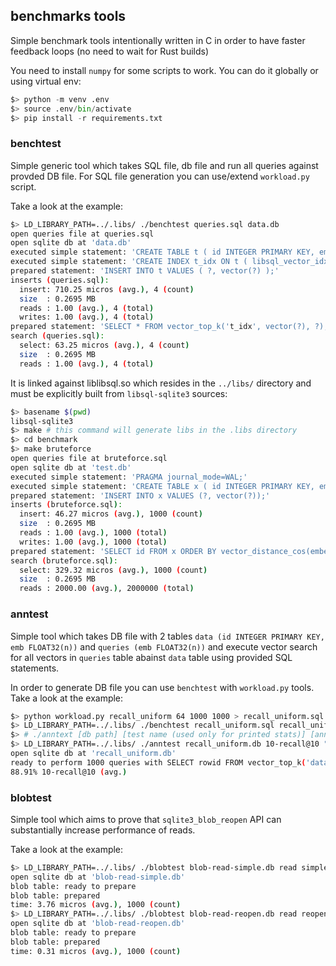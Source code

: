 ## benchmarks tools

Simple benchmark tools intentionally written in C in order to have faster feedback loops (no need to wait for Rust builds)

You need to install `numpy` for some scripts to work. You can do it globally or using virtual env:
```py
$> python -m venv .env
$> source .env/bin/activate
$> pip install -r requirements.txt
```

### benchtest

Simple generic tool which takes SQL file, db file and run all queries against provded DB file. 
For SQL file generation you can use/extend `workload.py` script.

Take a look at the example:
```sh
$> LD_LIBRARY_PATH=../.libs/ ./benchtest queries.sql data.db
open queries file at queries.sql
open sqlite db at 'data.db'
executed simple statement: 'CREATE TABLE t ( id INTEGER PRIMARY KEY, emb FLOAT32(4) );'
executed simple statement: 'CREATE INDEX t_idx ON t ( libsql_vector_idx(emb) );'
prepared statement: 'INSERT INTO t VALUES ( ?, vector(?) );'
inserts (queries.sql):
  insert: 710.25 micros (avg.), 4 (count)
  size  : 0.2695 MB
  reads : 1.00 (avg.), 4 (total)
  writes: 1.00 (avg.), 4 (total)
prepared statement: 'SELECT * FROM vector_top_k('t_idx', vector(?), ?);'
search (queries.sql):
  select: 63.25 micros (avg.), 4 (count)
  size  : 0.2695 MB
  reads : 1.00 (avg.), 4 (total)
```

It is linked against liblibsql.so which resides in the `../libs/` directory and must be explicitly built from `libsql-sqlite3` sources:
```sh
$> basename $(pwd)
libsql-sqlite3
$> make # this command will generate libs in the .libs directory
$> cd benchmark
$> make bruteforce
open queries file at bruteforce.sql
open sqlite db at 'test.db'
executed simple statement: 'PRAGMA journal_mode=WAL;'
executed simple statement: 'CREATE TABLE x ( id INTEGER PRIMARY KEY, embedding FLOAT32(64) );'
prepared statement: 'INSERT INTO x VALUES (?, vector(?));'
inserts (bruteforce.sql):
  insert: 46.27 micros (avg.), 1000 (count)
  size  : 0.2695 MB
  reads : 1.00 (avg.), 1000 (total)
  writes: 1.00 (avg.), 1000 (total)
prepared statement: 'SELECT id FROM x ORDER BY vector_distance_cos(embedding, vector(?)) LIMIT ?;'
search (bruteforce.sql):
  select: 329.32 micros (avg.), 1000 (count)
  size  : 0.2695 MB
  reads : 2000.00 (avg.), 2000000 (total)
```

### anntest

Simple tool which takes DB file with 2 tables `data (id INTEGER PRIMARY KEY, emb FLOAT32(n))` and `queries (emb FLOAT32(n))` and execute vector search for all vectors in `queries` table abainst `data` table using provided SQL statements. 

In order to generate DB file you can use `benchtest` with `workload.py` tools. Take a look at the example:
```sh
$> python workload.py recall_uniform 64 1000 1000 > recall_uniform.sql
$> LD_LIBRARY_PATH=../.libs/ ./benchtest recall_uniform.sql recall_uniform.db
$> # ./anntext [db path] [test name (used only for printed stats)] [ann query] [exact query]
$> LD_LIBRARY_PATH=../.libs/ ./anntest recall_uniform.db 10-recall@10 "SELECT rowid FROM vector_top_k('data_idx', ?, 10)" "SELECT id FROM data ORDER BY vector_distance_cos(emb, ?) LIMIT 10"
open sqlite db at 'recall_uniform.db'
ready to perform 1000 queries with SELECT rowid FROM vector_top_k('data_idx', ?, 10) ann query and SELECT id FROM data ORDER BY vector_distance_cos(emb, ?) LIMIT 10 exact query
88.91% 10-recall@10 (avg.)
```

### blobtest

Simple tool which aims to prove that `sqlite3_blob_reopen` API can substantially increase performance of reads.

Take a look at the example:
```sh
$> LD_LIBRARY_PATH=../.libs/ ./blobtest blob-read-simple.db read simple 1000 1000
open sqlite db at 'blob-read-simple.db'
blob table: ready to prepare
blob table: prepared
time: 3.76 micros (avg.), 1000 (count)
$> LD_LIBRARY_PATH=../.libs/ ./blobtest blob-read-reopen.db read reopen 1000 1000
open sqlite db at 'blob-read-reopen.db'
blob table: ready to prepare
blob table: prepared
time: 0.31 micros (avg.), 1000 (count)
```
